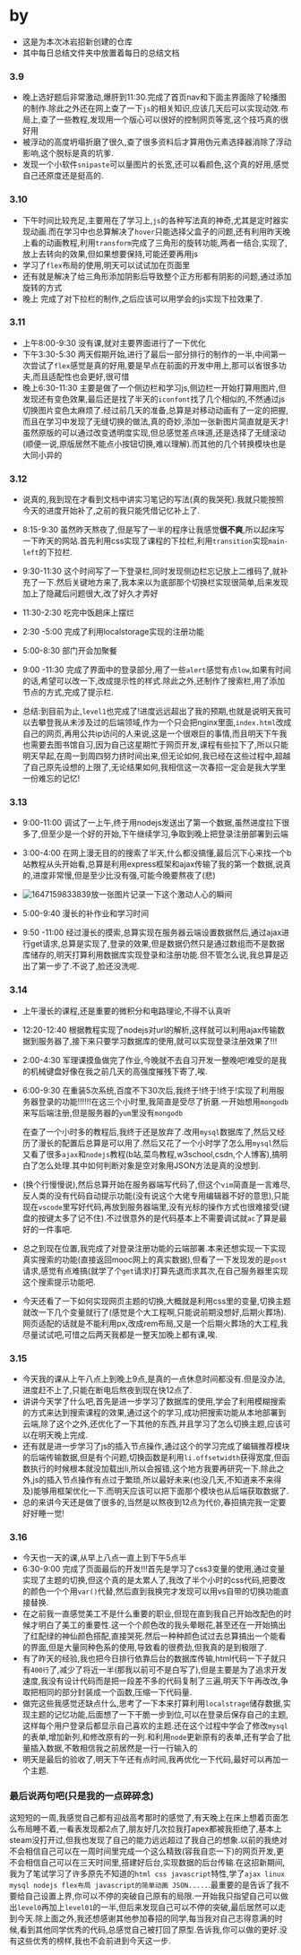 # by
* 这是为本次冰岩招新创建的仓库
* 其中每日总结文件夹中放置着每日的总结文档

### 3.9

* 晚上选好题后非常激动,爆肝到11:30.完成了首页nav和下面主界面除了轮播图的制作.除此之外还在网上查了一下`js`的相关知识,应该几天后可以实现动效.布局上,查了一些教程,发现用一个版心可以很好的控制网页等宽,这个技巧真的很好用
* 被浮动的高度坍塌折磨了很久,查了很多资料后才算用伪元素选择器消除了浮动影响,这个脱标是真的坑爹.
* 发现一个小软件`snipaste`可以量图片的长宽,还可以看颜色,这个真的好用,感觉自己还原度还是挺高的.

### 3.10 

* 下午时间比较充足,主要用在了学习上,`js`的各种写法真的神奇,尤其是定时器实现动画.而在学习中也总算解决了`hover`只能选择父盒子的问题,还有利用昨天晚上看的动画教程,利用`transform`完成了三角形的旋转功能,两者一结合,实现了,放上去转向的效果,但如果想要保持,可能还要再用js
* 学习了`flex`布局的使用,明天可以试试加在页面里
* 还有就是解决了给三角形添加阴影后导致整个正方形都有阴影的问题,通过添加旋转的方式
* 晚上 完成了对下拉栏的制作,之后应该可以用学会的js实现下拉效果了.

### 3.11

* 上午8:00-9:30 没有课,就对主要界面进行了一下优化
* 下午3:30-5:30 两天假期开始,进行了最后一部分排行的制作的一半,中间第一次尝试了`flex`感觉是真的好用,要是早点在前面的开发中用上,那可以省很多功夫,而且适配性也会更好,很可惜
* 晚上6:30-11:30 主要是做了一个侧边栏和学习js,侧边栏一开始打算用图片,但发现还有变色效果,最后还是找了半天的`iconfont`找了几个相似的,不然通过js切换图片变色太麻烦了.经过前几天的准备,总算是对移动动画有了一定的把握,而且在学习中发现了无缝切换的做法,真的奇妙,添加一张新图片简直就是天才!虽然原版的可以通过改变透明度实现,但总感觉差点味道,还是选择了无缝滚动(顺便一说,原版居然不能点小按钮切换,难以理解).而其他的几个转换模块也是大同小异的

### 3.12

* 说真的,我到现在才看到文档中讲实习笔记的写法(真的我哭死).我就只能按照今天的进度开始补了,之前的我只能凭借记忆补上了.
* 8:15-9:30 虽然昨天熬夜了,但是写了一半的程序让我感觉**很不爽**,所以起床写一下昨天的网站.首先利用css实现了课程的下拉栏,利用`transition`实现`main-left`的下拉栏.
* 9:30-11:30 这个时间写了一下登录栏,同时发现侧边栏忘记放上二维码了,就补充了一下.然后关键地方来了,我本来以为底部那个切换栏实现很简单,后来发现加上了隐藏后问题很大,改了好久才弄好
* 11:30-2:30 吃完中饭趟床上摆烂
* 2:30 -5:00 完成了利用localstorage实现的注册功能
* 5:00-8:30 部门开会加聚餐
* 9:00 -11:30 完成了界面中的登录部分,用了一些`alert`感觉有点`low`,如果有时间的话,希望可以改一下,改成提示性的样式.除此之外,还制作了搜索栏,用了添加节点的方式,完成了提示栏.

* 总结:到目前为止,`level1`也完成了!进度远远超出了我的预期,也就是说明天我可以去攀登我从未涉及过的后端领域,作为一个只会把nginx里面,`index.html`改成自己的网页,再用公共ip访问的人来说,这是一个很艰巨的事情,而且明天下午我也需要去图书馆自习,因为自己这星期忙于网页开发,课程有些拉下了,所以只能明天早起,在周一到周四努力挤时间出来,但无论如何,我已经在这些过程中,超越了自己原先设想的上限了,无论结果如何,我相信这一次春招一定会是我大学里一份难忘的记忆!

### 3.13

* 9:00-11:00 调试了一上午,终于用nodejs发送出了第一个数据,虽然进度拉下很多了,但至少是一个好的开始,下午继续学习,争取到晚上把登录注册部署到云端

* 3:00-4:00 在网上漫无目的的搜索了半天,什么都没搞懂,最后沉下心来找一个b站教程从头开始看,总算是利用express框架和ajax传输了我的第一个数据,说真的,进度非常慢,但是至少比没有强,可能今晚要熬夜了(悲)
* ![1647159833839](C:\Users\fanzhijie\AppData\Roaming\Typora\typora-user-images\1647159833839.png)放一张图片记录一下这个激动人心的瞬间

* 5:00-9:40 漫长的补作业和学习时间
* 9:50 -11:00 经过漫长的摸索,总算实现在服务器云端设置数据然后,通过ajax进行get请求,总算是实现了,登录的效果,但是数据仍然只是通过数组而不是数据库储存的,明天打算利用数据库实现登录和注册功能.但不管怎么说,我总算是迈出了第一步了.不说了,脸还没洗呢.

### 3.14

* 上午漫长的课程,还是重要的微积分和电路理论,不得不认真听

* 12:20-12:40 根据教程实现了nodejs对url的解析,这样就可以利用ajax传输数据到服务器了,接下来只要学习数据库的使用,就可以实现登录注册效果了!!!

* 2:00-4:30 军理课摸鱼做完了作业,今晚就不去自习开发一整晚吧!难受的是我的机械键盘好像在我之前几天的高强度摧残下寄了,唉.

* 6:00-9:30 在重装5次系统,百度不下30次后,我终于!终于!终于!实现了利用服务器登录的功能!!!!!!在这三个小时里,我简直是受尽了折磨.一开始想用`mongodb`来写后端注册,但是服务器的`yum`里没有`mongodb`

  在查了一个小时多的教程后,我终于还是放弃了.改用`mysql`数据库了,然后又经历了漫长的配置后总算是可以用了.然后又花了一个小时学了怎么用`mysql`然后又看了很多`ajax`和`nodejs`教程(b站,菜鸟教程,w3school,csdn,个人博客),搞明白了怎么处理.其中如何判断对象是空对象用JSON方法是真的没想到.

* (换个行慢慢说),然后总算开始在服务器端写代码了,但这个`vim`简直是一言难尽,反人类的没有代码自动提示功能(没有说这个大佬专用编辑器不好的意思),只能现在`vscode`里写好代码,再放到服务器端里,没有光标的操作方式也很难接受(键盘的按键太多了记不住).不过很意外的是代码基本上不需要调试就`ac`了算是最好的一件事吧.

* 总之到现在位置,我完成了对登录注册功能的云端部署.本来还想实现一下实现真实搜索的功能(直接返回mooc网上的真实数据),但看了一下发现发的是`post`请求,感觉有点难搞(就学了个`get`请求)打算先退而求其次,在自己服务器里实现这个搜索提示功能吧.

* 今天还看了一下如何实现网页主题的切换,大概就是利用css里的变量,切换主题就改一下几个变量就行了(感觉是个大工程啊,只能说前期没想好,后期火葬场).网页适配的话就是不能利用px,改成rem布局,又是一个后期火葬场的大工程,我尽量试试吧,可惜之后两天我都是一整天加晚上都有课,唉.

### 3.15

* 今天我的课从上午八点上到晚上9点,是真的一点休息时间都没有.但是没办法,进度赶不上了,只能在断电后熬夜到现在快12点了.
* 讲讲今天学了什么吧,首先是进一步学习了数据库的使用,学会了利用模糊搜索的方式来达到搜索课程的效果,通过这个的学习,成功把搜索功能从本地部署到云端,除了这个之外,还优化了一下其他的东西,并且学习了怎么切换主题,应该可以在明天晚上完成.
* 还有就是进一步学习了js的插入节点操作,通过这个的学习完成了编辑推荐模块的后端传输数据,但是有个问题,切换函数是利用`li.offsetwidth`获得宽度,但函数执行的时候根本就没加载出li,所以会报错,这个地方我要再研究一下.除此之外,js的插入节点操作有点过于繁琐,所以最好未来(也没几天,不知道来不来得及)能够用框架优化一下.而明天应该可以把下面那个模块也从后端获取数据了.
* 总的来讲今天还是做了很多的,当然是以熬夜到12点为代价,春招搞完我一定要好好睡一觉!

### 3.16

* 今天也一天的课,从早上八点一直上到下午5点半
* 6:30-9:00 完成了页面最后的开发!!!首先是学习了css3变量的使用,通过变量实现了主题的切换,但这个真的是太累人了,我改了半个小时的css代码,把要改的颜色一个个用`var()`代替,然后直到我换完才发现可以用vs自带的切换功能直接替换.
* 在之前我一直感觉美工不是什么重要的职业,但现在直到我自己开始改配色的时候才明白了美工的重要性.这一个个颜色改的我头晕眼花,甚至还在一开始搞出了红配绿的神仙颜色搭配,直接哭死.然后一种种颜色试过去总算搞出一个能看的界面,但是大量同种色系的使用,导致看的很费劲,但我真的是到极限了.
* 有了昨天的经验,我也把今日排行依靠后台的数据库传输,html代码一下子就只有`400行`了,减少了将近一半(那我以前可不是白写了),但是主要是为了追求开发速度,我没有设计代码而是把一段差不多的代码复制了三遍,明天下午再改改,争取把相同的部分封装成一个函数,压缩一下代码量.
* 做完这些我感觉还缺点什么,思考了一下本来打算利用`localstrage`储存数据,实现主题的记忆功能,后面想了一下干脆一步到位,可以在登录后保存自己的主题,这样每个用户登录后都显示自己喜欢的主题.还在这个过程中学会了修改`mysql`的表单,增加新列,和修改原有的一列.和利用`node`更新原有的表单,还有学会了批量插入数据,不敢相信我之前居然是一行一行输入的
* 明天是最后的验收了,明天下午还有点时间,我再优化一下代码,最好可以再加一个主题.

### 最后说两句吧(只是我的一点碎碎念)

这短短的一周,我感觉自己都有迎战高考那时的感觉了,有天晚上在床上想着页面怎么布局睡不着,一看表发现都2点了,朋友好几次拉我打apex都被我拒绝了,基本上steam没打开过,但我也发现了自己的能力远远超过了我自己的想象.以前的我绝对不会相信自己可以在一周时间里完成一个这么精致(容我自恋一下)的网页开发,更不会相信自己可以在三天时间里,搭建好后台,实现数据的后台传输.在这招新期间,我为了笔试学习了许多原先不知道的`html css javascript`特性,学了`ajax linux mysql nodejs flex布局 javascript的简单动画 JSON.....`.最重要的是告诉了我不要给自己设置上界,你可以不停的突破自己原有的局限.一开始我只指望自己可以做出`level0`再加上`level01`的一半,但后来发现自己可以不停的突破,最后居然可以走到今天.除上面之外,我还想感谢其他参加春招的同学,每当我对自己志得意满的时候,看到其他同学优秀的代码,总感觉自己被打回了原型.告诉我,你可以做的更好.没有这些优秀的榜样,我也不会前进到今天这一步.